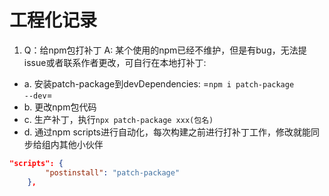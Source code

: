 # 工程化记录

1. Q：给npm包打补丁
A: 某个使用的npm已经不维护，但是有bug，无法提issue或者联系作者更改，可自行在本地打补丁:
- a. 安装patch-package到devDependencies: =<code>npm i patch-package --dev</code>=
- b. 更改npm包代码
- c. 生产补丁，执行<code>npx patch-package xxx(包名)</code>
- d. 通过npm scripts进行自动化，每次构建之前进行打补丁工作，修改就能同步给组内其他小伙伴
```json
"scripts": {
        "postinstall": "patch-package"
    },
```
